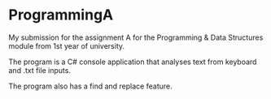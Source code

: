 # ProgrammingA

My submission for the assignment A for the Programming & Data Structures module from 1st year of university.

The program is a C# console application that analyses text from keyboard and .txt file inputs.

The program also has a find and replace feature.
